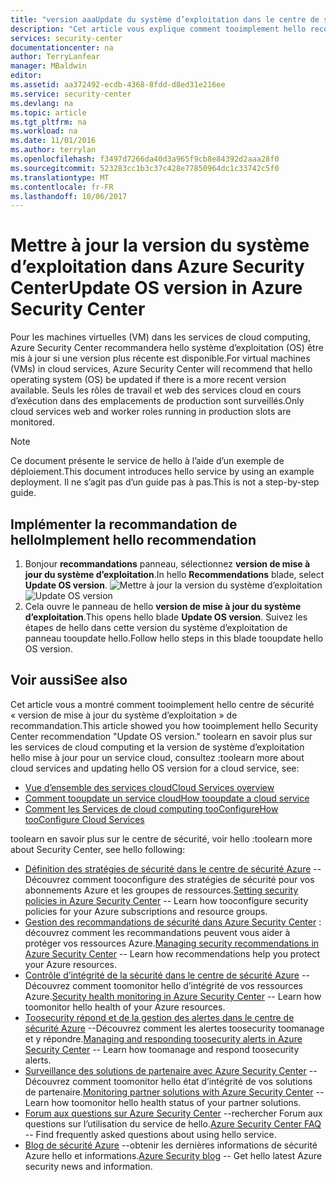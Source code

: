 ```yaml
---
title: "version aaaUpdate du système d’exploitation dans le centre de sécurité Azure | Documents Microsoft"
description: "Cet article vous explique comment tooimplement hello recommandation du centre de sécurité Azure ** mise à jour du système d’exploitation version **."
services: security-center
documentationcenter: na
author: TerryLanfear
manager: MBaldwin
editor: 
ms.assetid: aa372492-ecdb-4368-8fdd-d8ed31e216ee
ms.service: security-center
ms.devlang: na
ms.topic: article
ms.tgt_pltfrm: na
ms.workload: na
ms.date: 11/01/2016
ms.author: terrylan
ms.openlocfilehash: f3497d7266da40d3a965f9cb8e84392d2aaa28f0
ms.sourcegitcommit: 523283cc1b3c37c428e77850964dc1c33742c5f0
ms.translationtype: MT
ms.contentlocale: fr-FR
ms.lasthandoff: 10/06/2017
---
```

# <a name="update-os-version-in-azure-security-center"></a><span data-ttu-id="49633-103">Mettre à jour la version du système d’exploitation dans Azure Security Center</span><span class="sxs-lookup"><span data-stu-id="49633-103">Update OS version in Azure Security Center</span></span>
<span data-ttu-id="49633-104">Pour les machines virtuelles (VM) dans les services de cloud computing, Azure Security Center recommandera hello système d’exploitation (OS) être mis à jour si une version plus récente est disponible.</span><span class="sxs-lookup"><span data-stu-id="49633-104">For virtual machines (VMs) in cloud services, Azure Security Center will recommend that hello operating system (OS) be updated if there is a more recent version available.</span></span>  <span data-ttu-id="49633-105">Seuls les rôles de travail et web des services cloud en cours d’exécution dans des emplacements de production sont surveillés.</span><span class="sxs-lookup"><span data-stu-id="49633-105">Only cloud services web and worker roles running in production slots are monitored.</span></span>

> [!NOTE]
> <span data-ttu-id="49633-106">Ce document présente le service de hello à l’aide d’un exemple de déploiement.</span><span class="sxs-lookup"><span data-stu-id="49633-106">This document introduces hello service by using an example deployment.</span></span>  <span data-ttu-id="49633-107">Il ne s’agit pas d’un guide pas à pas.</span><span class="sxs-lookup"><span data-stu-id="49633-107">This is not a step-by-step guide.</span></span>
> 
> 

## <a name="implement-hello-recommendation"></a><span data-ttu-id="49633-108">Implémenter la recommandation de hello</span><span class="sxs-lookup"><span data-stu-id="49633-108">Implement hello recommendation</span></span>
1. <span data-ttu-id="49633-109">Bonjour **recommandations** panneau, sélectionnez **version de mise à jour du système d’exploitation**.</span><span class="sxs-lookup"><span data-stu-id="49633-109">In hello **Recommendations** blade, select **Update OS version**.</span></span>
   <span data-ttu-id="49633-110">![Mettre à jour la version du système d’exploitation][1]</span><span class="sxs-lookup"><span data-stu-id="49633-110">![Update OS version][1]</span></span>
2. <span data-ttu-id="49633-111">Cela ouvre le panneau de hello **version de mise à jour du système d’exploitation**.</span><span class="sxs-lookup"><span data-stu-id="49633-111">This opens hello blade **Update OS version**.</span></span> <span data-ttu-id="49633-112">Suivez les étapes de hello dans cette version du système d’exploitation de panneau tooupdate hello.</span><span class="sxs-lookup"><span data-stu-id="49633-112">Follow hello steps in this blade tooupdate hello OS version.</span></span>

## <a name="see-also"></a><span data-ttu-id="49633-113">Voir aussi</span><span class="sxs-lookup"><span data-stu-id="49633-113">See also</span></span>
<span data-ttu-id="49633-114">Cet article vous a montré comment tooimplement hello centre de sécurité « version de mise à jour du système d’exploitation » de recommandation.</span><span class="sxs-lookup"><span data-stu-id="49633-114">This article showed you how tooimplement hello Security Center recommendation "Update OS version."</span></span> <span data-ttu-id="49633-115">toolearn en savoir plus sur les services de cloud computing et la version de système d’exploitation hello mise à jour pour un service cloud, consultez :</span><span class="sxs-lookup"><span data-stu-id="49633-115">toolearn more about cloud services and updating hello OS version for a cloud service, see:</span></span>

* [<span data-ttu-id="49633-116">Vue d’ensemble des services cloud</span><span class="sxs-lookup"><span data-stu-id="49633-116">Cloud Services overview</span></span>](../cloud-services/cloud-services-choose-me.md)
* [<span data-ttu-id="49633-117">Comment tooupdate un service cloud</span><span class="sxs-lookup"><span data-stu-id="49633-117">How tooupdate a cloud service</span></span>](../cloud-services/cloud-services-update-azure-service.md)
* [<span data-ttu-id="49633-118">Comment les Services de cloud computing tooConfigure</span><span class="sxs-lookup"><span data-stu-id="49633-118">How tooConfigure Cloud Services</span></span>](../cloud-services/cloud-services-how-to-configure-portal.md)

<span data-ttu-id="49633-119">toolearn en savoir plus sur le centre de sécurité, voir hello :</span><span class="sxs-lookup"><span data-stu-id="49633-119">toolearn more about Security Center, see hello following:</span></span>

* <span data-ttu-id="49633-120">[Définition des stratégies de sécurité dans le centre de sécurité Azure](security-center-policies.md) --Découvrez comment tooconfigure des stratégies de sécurité pour vos abonnements Azure et les groupes de ressources.</span><span class="sxs-lookup"><span data-stu-id="49633-120">[Setting security policies in Azure Security Center](security-center-policies.md) -- Learn how tooconfigure security policies for your Azure subscriptions and resource groups.</span></span>
* <span data-ttu-id="49633-121">[Gestion des recommandations de sécurité dans Azure Security Center](security-center-recommendations.md) : découvrez comment les recommandations peuvent vous aider à protéger vos ressources Azure.</span><span class="sxs-lookup"><span data-stu-id="49633-121">[Managing security recommendations in Azure Security Center](security-center-recommendations.md) -- Learn how recommendations help you protect your Azure resources.</span></span>
* <span data-ttu-id="49633-122">[Contrôle d’intégrité de la sécurité dans le centre de sécurité Azure](security-center-monitoring.md) --Découvrez comment toomonitor hello d’intégrité de vos ressources Azure.</span><span class="sxs-lookup"><span data-stu-id="49633-122">[Security health monitoring in Azure Security Center](security-center-monitoring.md) -- Learn how toomonitor hello health of your Azure resources.</span></span>
* <span data-ttu-id="49633-123">[Toosecurity répond et de la gestion des alertes dans le centre de sécurité Azure](security-center-managing-and-responding-alerts.md) --Découvrez comment les alertes toosecurity toomanage et y répondre.</span><span class="sxs-lookup"><span data-stu-id="49633-123">[Managing and responding toosecurity alerts in Azure Security Center](security-center-managing-and-responding-alerts.md) -- Learn how toomanage and respond toosecurity alerts.</span></span>
* <span data-ttu-id="49633-124">[Surveillance des solutions de partenaire avec Azure Security Center](security-center-partner-solutions.md) --Découvrez comment toomonitor hello état d’intégrité de vos solutions de partenaire.</span><span class="sxs-lookup"><span data-stu-id="49633-124">[Monitoring partner solutions with Azure Security Center](security-center-partner-solutions.md) -- Learn how toomonitor hello health status of your partner solutions.</span></span>
* <span data-ttu-id="49633-125">[Forum aux questions sur Azure Security Center](security-center-faq.md) --rechercher Forum aux questions sur l’utilisation du service de hello.</span><span class="sxs-lookup"><span data-stu-id="49633-125">[Azure Security Center FAQ](security-center-faq.md) -- Find frequently asked questions about using hello service.</span></span>
* <span data-ttu-id="49633-126">[Blog de sécurité Azure](http://blogs.msdn.com/b/azuresecurity/) --obtenir les dernières informations de sécurité Azure hello et informations.</span><span class="sxs-lookup"><span data-stu-id="49633-126">[Azure Security blog](http://blogs.msdn.com/b/azuresecurity/) -- Get hello latest Azure security news and information.</span></span>

<!--Image references-->
[1]: ./media/security-center-update-os-version/update-os-version.png
